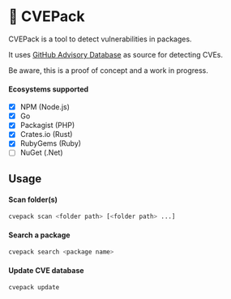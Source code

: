 # :space_invader: CVEPack

CVEPack is a tool to detect vulnerabilities in packages. 

It uses [GitHub Advisory Database](https://github.com/github/advisory-database) as source for detecting CVEs.

Be aware, this is a proof of concept and a work in progress.

#### Ecosystems supported

- [x] NPM (Node.js)
- [x] Go
- [x] Packagist (PHP)
- [x] Crates.io (Rust)
- [x] RubyGems (Ruby)
- [ ] NuGet (.Net)

## Usage

#### Scan folder(s)

```bash
cvepack scan <folder path> [<folder path> ...]
```

#### Search a package

```bash
cvepack search <package name>
```

#### Update CVE database

```bash
cvepack update
```